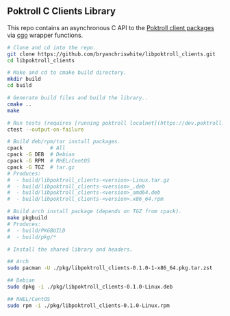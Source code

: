 ## Poktroll C Clients Library

This repo contains an asynchronous C API to the [Poktroll client packages](https://pkg.go.dev/github.com/pokt-network/poktroll/pkg/client) via [cgo](https://pkg.go.dev/cmd/cgo) wrapper functions.

```bash
# Clone and cd into the repo.
git clone https://github.com/bryanchriswhite/libpoktroll_clients.git
cd libpoktroll_clients

# Make and cd to cmake build directory.
mkdir build
cd build

# Generate build files and build the library..
cmake ..
make

# Run tests (requires [running poktroll localnet](https://dev.poktroll.com/develop/developer_guide/quickstart#1-launch--inspect-localnet)).
ctest --output-on-failure

# Build deb/rpm/tar install packages.
cpack         # All
cpack -G DEB  # Debian
cpack -G RPM  # RHEL/CentOS
cpack -G TGZ  # tar.gz
# Produces:
#  - build/libpoktroll_clients-<version>-Linux.tar.gz
#  - build/libpoktroll_clients-<version>_.deb
#  - build/libpoktroll_clients-<version>_amd64.deb
#  - build/libpoktroll_clients-<version>.x86_64.rpm

# Build arch install package (depends on TGZ from cpack).
make pkgbuild
# Produces:
#  - build/PKGBUILD
#  - build/pkg/*

# Install the shared library and headers.

## Arch
sudo pacman -U ./pkg/libpoktroll_clients-0.1.0-1-x86_64.pkg.tar.zst   

## Debian
sudo dpkg -i ./pkg/libpoktroll_clients-0.1.0-Linux.deb

## RHEL/CentOS
sudo rpm -i ./pkg/libpoktroll_clients-0.1.0-Linux.rpm
```